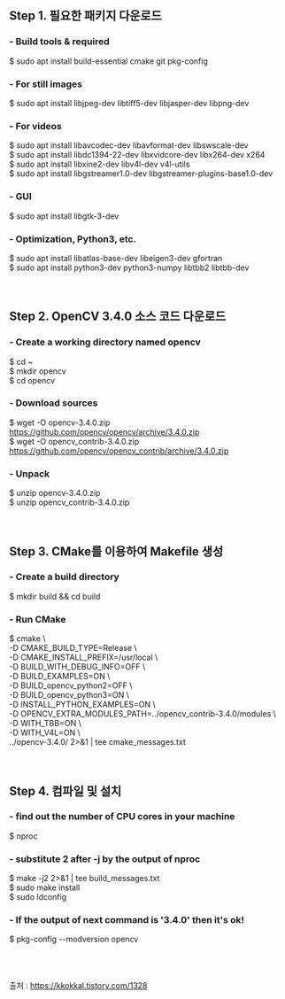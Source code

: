 Step 1. 필요한 패키지 다운로드
----
### - Build tools & required
$ sudo apt install build-essential cmake git pkg-config

### - For still images
$ sudo apt install libjpeg-dev libtiff5-dev libjasper-dev libpng-dev

### - For videos
$ sudo apt install libavcodec-dev libavformat-dev libswscale-dev<br>
$ sudo apt install libdc1394-22-dev libxvidcore-dev libx264-dev x264<br>
$ sudo apt install libxine2-dev libv4l-dev v4l-utils<br>
$ sudo apt install libgstreamer1.0-dev libgstreamer-plugins-base1.0-dev

### - GUI
$ sudo apt install libgtk-3-dev

### - Optimization, Python3, etc.
$ sudo apt install libatlas-base-dev libeigen3-dev gfortran<br>
$ sudo apt install python3-dev python3-numpy libtbb2 libtbb-dev<br>
<br>
<br>

Step 2. OpenCV 3.4.0 소스 코드 다운로드
----
### - Create a working directory named opencv
$ cd ~<br>
$ mkdir opencv<br>
$ cd opencv<br>

### - Download sources
$ wget -O opencv-3.4.0.zip https://github.com/opencv/opencv/archive/3.4.0.zip<br>
$ wget -O opencv_contrib-3.4.0.zip https://github.com/opencv/opencv_contrib/archive/3.4.0.zip<br>

### - Unpack
$ unzip opencv-3.4.0.zip<br>
$ unzip opencv_contrib-3.4.0.zip<br>
<br>
<br>

Step 3. CMake를 이용하여 Makefile 생성
----
### - Create a build directory
$ mkdir build && cd build

### - Run CMake
$ cmake \\<br>
-D CMAKE_BUILD_TYPE=Release \\<br>
-D CMAKE_INSTALL_PREFIX=/usr/local \\<br>
-D BUILD_WITH_DEBUG_INFO=OFF \\<br>
-D BUILD_EXAMPLES=ON \\<br>
-D BUILD_opencv_python2=OFF \\<br>
-D BUILD_opencv_python3=ON \\<br>
-D INSTALL_PYTHON_EXAMPLES=ON \\<br>
-D OPENCV_EXTRA_MODULES_PATH=../opencv_contrib-3.4.0/modules \\<br>
-D WITH_TBB=ON \\<br>
-D WITH_V4L=ON \\<br>
../opencv-3.4.0/ 2>&1 | tee cmake_messages.txt<br>
<br>
<br>

Step 4. 컴파일 및 설치
----
### - find out the number of CPU cores in your machine
$ nproc

### - substitute 2 after -j by the output of nproc
$ make -j2 2>&1 | tee build_messages.txt<br>
$ sudo make install<br>
$ sudo ldconfig<br>

### - If the output of next command is '3.4.0' then it's ok!
$ pkg-config --modversion opencv<br>
<br>
<br>
<br>


출처 : https://kkokkal.tistory.com/1328
